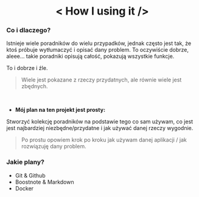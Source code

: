 <center>

# < How I using it />
</center>

<div style="justify">

### Co i dlaczego?
Istnieje wiele poradników do wielu przypadków, jednak często jest tak, że ktoś próbuje wytłumaczyć i opisać dany problem. To oczywiście dobrze, aleee... takie poradniki opisują całość, pokazują wszystkie funkcje.

To i dobrze i źle.

>Wiele jest pokazane z rzeczy przydatnych, ale równie wiele jest zbędnych.

<br>

* **Mój plan na ten projekt jest prosty:**

Stworzyć kolekcję poradników na podstawie tego co sam używam, co jest jest najbardziej niezbędne/przydatne i jak używać danej rzeczy wygodnie.

>Po prostu opowiem krok po kroku jak używam danej aplikacji / jak rozwiązuję dany problem.

### Jakie plany?
* Git & Github
* Boostnote & Markdown
* Docker
</div>
